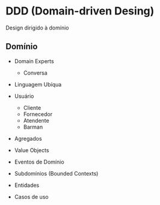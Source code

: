 # DDD (Domain-driven Desing)

Design dirigido à domínio

## Domínio

- Domain Experts
  - Conversa
- Linguagem Ubíqua

- Usuário
  - Cliente
  - Fornecedor
  - Atendente
  - Barman

- Agregados
- Value Objects
- Eventos de Domínio
- Subdomínios (Bounded Contexts)
- Entidades
- Casos de uso
